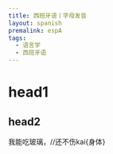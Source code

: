 ```yaml
---
title: 西班牙语丨字母发音
layout: spanish
premalink: espA
tags:
  - 语言学
  - 西班牙语
---
```


# head1

## head2

我能吃玻璃，//还不伤kai{身体}
